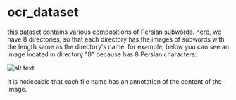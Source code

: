 # ocr_dataset
this dataset contains various compositions of Persian subwords.
here, we have 8 directories, so that each directory has the images of subwords with the length same as the directory's name.
for example, below you can see an image located in directory "8" because has 8 Persian characters:

![alt text](https://github.com/sasolp/ocr_dataset/8/-a_-_h_-_k_-_y_-_n_-_y_-_l_-_k_Lotus_R_7107.png?raw=true)

It is noticeable that each file name has an annotation of the content of the image.
